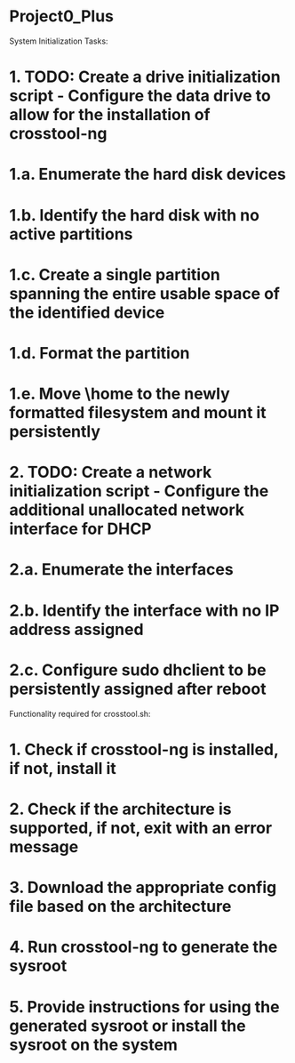 # Project0_Plus

System Initialization Tasks:
# 1. TODO: Create a drive initialization script - Configure the data drive to allow for the installation of crosstool-ng
# 1.a. Enumerate the hard disk devices 
# 1.b. Identify the hard disk with no active partitions
# 1.c. Create a single partition spanning the entire usable space of the identified device
# 1.d. Format the partition
# 1.e. Move \home to the newly formatted filesystem and mount it persistently

# 2. TODO: Create a network initialization script - Configure the additional unallocated network interface for DHCP
# 2.a. Enumerate the interfaces 
# 2.b. Identify the interface with no IP address assigned
# 2.c. Configure sudo dhclient <interface> to be persistently assigned after reboot

Functionality required for crosstool.sh:
# 1. Check if crosstool-ng is installed, if not, install it
# 2. Check if the architecture is supported, if not, exit with an error message
# 3. Download the appropriate config file based on the architecture
# 4. Run crosstool-ng to generate the sysroot
# 5. Provide instructions for using the generated sysroot or install the sysroot on the system

